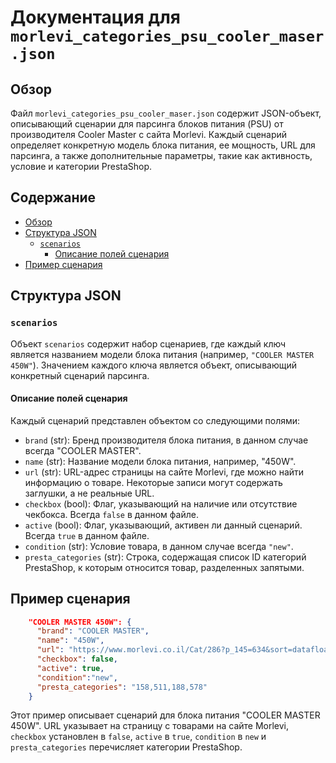 # Документация для `morlevi_categories_psu_cooler_maser.json`

## Обзор

Файл `morlevi_categories_psu_cooler_maser.json` содержит JSON-объект, описывающий сценарии для парсинга блоков питания (PSU) от производителя Cooler Master с сайта Morlevi. Каждый сценарий определяет конкретную модель блока питания, ее мощность, URL для парсинга, а также дополнительные параметры, такие как активность, условие и категории PrestaShop.

## Содержание

- [Обзор](#обзор)
- [Структура JSON](#структура-json)
  - [`scenarios`](#scenarios)
    - [Описание полей сценария](#описание-полей-сценария)
- [Пример сценария](#пример-сценария)

## Структура JSON

### `scenarios`

Объект `scenarios` содержит набор сценариев, где каждый ключ является названием модели блока питания (например, `"COOLER MASTER 450W"`). Значением каждого ключа является объект, описывающий конкретный сценарий парсинга.

#### Описание полей сценария

Каждый сценарий представлен объектом со следующими полями:

- `brand` (str): Бренд производителя блока питания, в данном случае всегда "COOLER MASTER".
- `name` (str): Название модели блока питания, например, "450W".
- `url` (str): URL-адрес страницы на сайте Morlevi, где можно найти информацию о товаре. Некоторые записи могут содержать заглушки, а не реальные URL.
- `checkbox` (bool): Флаг, указывающий на наличие или отсутствие чекбокса. Всегда `false` в данном файле.
- `active` (bool): Флаг, указывающий, активен ли данный сценарий. Всегда `true` в данном файле.
- `condition` (str): Условие товара, в данном случае всегда `"new"`.
- `presta_categories` (str): Строка, содержащая список ID категорий PrestaShop, к которым относится товар, разделенных запятыми.

## Пример сценария

```json
    "COOLER MASTER 450W": {
      "brand": "COOLER MASTER",
      "name": "450W",
      "url": "https://www.morlevi.co.il/Cat/286?p_145=634&sort=datafloat2%2Cprice&keyword=",
      "checkbox": false,
      "active": true,
      "condition":"new",
      "presta_categories": "158,511,188,578"
    }
```

Этот пример описывает сценарий для блока питания "COOLER MASTER 450W". URL указывает на страницу с товарами на сайте Morlevi, `checkbox` установлен в `false`, `active` в `true`, `condition` в `new` и `presta_categories` перечисляет категории PrestaShop.